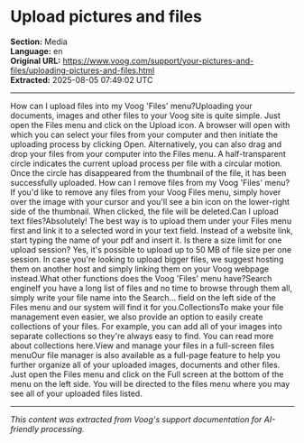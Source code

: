 # Upload pictures and files

**Section:** Media  
**Language:** en  
**Original URL:** https://www.voog.com/support/your-pictures-and-files/uploading-pictures-and-files.html  
**Extracted:** 2025-08-05 07:49:02 UTC

---

How can I upload files into my Voog 'Files' menu?Uploading your documents, images and other files to your Voog site is quite simple. Just open the Files menu and click on the Upload icon. A browser will open with which you can select your files from your computer and then initiate the uploading process by clicking Open. Alternatively, you can also drag and drop your files from your computer into the Files menu.
A half-transparent circle indicates the current upload process per file with a circular motion. Once the circle has disappeared from the thumbnail of the file, it has been successfully uploaded. How can I remove files from my Voog 'Files' menu?If you'd like to remove any files from your Voog Files menu, simply hover over the image with your cursor and you'll see a bin icon on the lower-right side of the thumbnail. When clicked, the file will be deleted.Can I upload text files?Absolutely! The best way is to upload them under your Files menu first and link it to a selected word in your text field. Instead of a website link, start typing the name of your pdf and insert it.
Is there a size limit for one upload session? Yes, it's possible to upload up to 50 MB of file size per one session. In case you're looking to upload bigger files, we suggest hosting them on another host and simply linking them on your Voog webpage instead.What other functions does the Voog 'Files' menu have?Search engineIf you have a long list of files and no time to browse through them all, simply write your file name into the Search... field on the left side of the Files menu and our system will find it for you.CollectionsTo make your file management even easier, we also provide an option to easily create collections of your files. For example, you can add all of your images into separate collections so they're always easy to find. You can read more about collections here.View and manage your files in a full-screen files menuOur file manager is also available as a full-page feature to help you further organize all of your uploaded images, documents and other files. Just open the Files menu and click on the Full screen at the bottom of the menu on the left side. You will be directed to the files menu where you may see all of your uploaded files listed.

---

*This content was extracted from Voog's support documentation for AI-friendly processing.*
